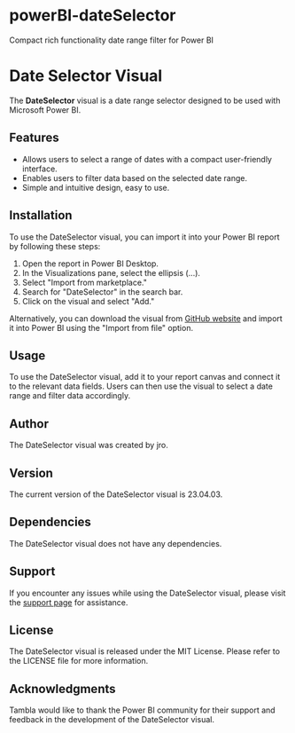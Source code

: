 # powerBI-dateSelector
Compact rich functionality date range filter for Power BI

# Date Selector Visual

The **DateSelector** visual is a date range selector designed to be used with Microsoft Power BI.

## Features

- Allows users to select a range of dates with a compact user-friendly interface.
- Enables users to filter data based on the selected date range.
- Simple and intuitive design, easy to use.

## Installation

To use the DateSelector visual, you can import it into your Power BI report by following these steps:

1. Open the report in Power BI Desktop.
2. In the Visualizations pane, select the ellipsis (...).
3. Select "Import from marketplace."
4. Search for "DateSelector" in the search bar.
5. Click on the visual and select "Add."

Alternatively, you can download the visual from [GitHub website](https://github.com/o221/powerBI-dateSelector/) and import it into Power BI using the "Import from file" option.

## Usage

To use the DateSelector visual, add it to your report canvas and connect it to the relevant data fields. Users can then use the visual to select a date range and filter data accordingly.

## Author

The DateSelector visual was created by jro.

## Version

The current version of the DateSelector visual is 23.04.03.

## Dependencies

The DateSelector visual does not have any dependencies.

## Support

If you encounter any issues while using the DateSelector visual, please visit the [support page](https://github.com/o221/powerBI-dateSelector/issues) for assistance.

## License

The DateSelector visual is released under the MIT License. Please refer to the LICENSE file for more information.

## Acknowledgments

Tambla would like to thank the Power BI community for their support and feedback in the development of the DateSelector visual.
